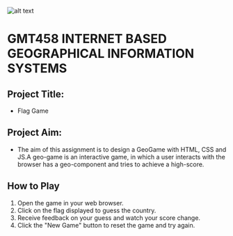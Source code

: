 ![alt text](https://www.freelogovectors.net/wp-content/uploads/2020/07/hacettepe-universitesi-logo-768x178.png)
# GMT458 INTERNET BASED GEOGRAPHICAL INFORMATION SYSTEMS

## Project Title: 
* Flag Game

## Project Aim: 
* The aim of this assignment is to design a GeoGame with HTML, CSS and JS.A geo-game is an interactive game, in
which a user interacts with the browser has a geo-component and tries to achieve a
high-score.
## How to Play
1. Open the game in your web browser.
2. Click on the flag displayed to guess the country.
3. Receive feedback on your guess and watch your score change.
4. Click the "New Game" button to reset the game and try again.

